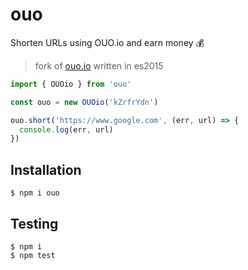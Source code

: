 # ouo

Shorten URLs using OUO.io and earn money :moneybag:

> fork of [ouo.io](https://www.npmjs.com/package/ouo.io) written in es2015

```js
import { OUOio } from 'ouo'

const ouo = new OUOio('kZrfrYdn')

ouo.short('https://www.google.com', (err, url) => {
  console.log(err, url)
})
```

## Installation

```
$ npm i ouo
```

## Testing

```
$ npm i
$ npm test
```
